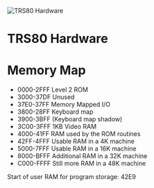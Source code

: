 ![TRS80 Hardware](TRS80Tech.jpg)

# TRS80 Hardware

# Memory Map
 * 0000-2FFF Level 2 ROM
 * 3000-37DF Unused
 * 37E0-37FF Memory Mapped I/O
 * 3800-28FF Keyboard map
 * 3900-3BFF (Keyboard map shadow)
 * 3C00-3FFF 1KB Video RAM
 * 4000-41FF RAM used by the ROM routines
 * 42FF-4FFF Usable RAM in a 4K machine
 * 5000-7FFF Usable RAM in a 16K machine
 * 8000-BFFF Additional RAM in a 32K machine
 * C000-FFFF Still more RAM in a 48K machine

Start of user RAM for program storage: 42E9

